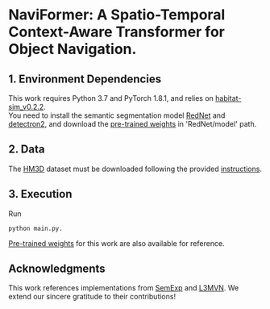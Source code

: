 # NaviFormer: A Spatio-Temporal Context-Aware Transformer for Object Navigation.


## 1. Environment Dependencies
This work requires ​Python 3.7 and ​PyTorch 1.8.1, and relies on [habitat-sim_v0.2.2](https://github.com/facebookresearch/habitat-sim).  
You need to install the semantic segmentation model [RedNet](https://github.com/JindongJiang/RedNet) and [detectron2](https://github.com/facebookresearch/detectron2/), and download the [pre-trained weights](https://drive.google.com/file/d/1U0dS44DIPZ22nTjw0RfO431zV-lMPcvv/view?usp=share_link) in 'RedNet/model' path.

## 2. Data
The ​[HM3D](https://aihabitat.org/datasets/hm3d/) dataset must be downloaded following the provided [instructions](https://github.com/facebookresearch/habitat-sim/blob/089f6a41474f5470ca10222197c23693eef3a001/datasets/HM3D.md).

## 3. Execution
Run 
```
python main.py.
```
[Pre-trained weights](https://drive.google.com/file/d/1CFXZFVzJjJwz4HZZ2ANn_ESfHsAUGEA5/view?usp=drive_link) for this work are also available for reference.

## Acknowledgments
This work references implementations from [​SemExp](https://github.com/devendrachaplot/Object-Goal-Navigation) and [​L3MVN](https://github.com/ybgdgh/L3MVN). We extend our sincere gratitude to their contributions!


